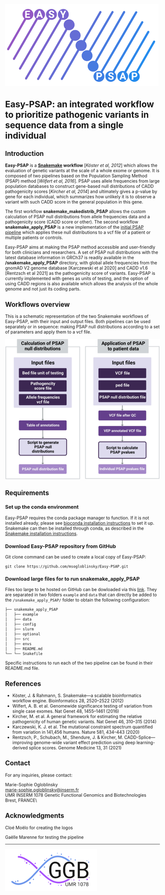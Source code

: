 <img src="./.img/logo_PSAP.png" width="500">

# Easy-PSAP: an integrated workflow to prioritize pathogenic variants in sequence data from a single individual

## Introduction
**Easy-PSAP** is a **[Snakemake](https://snakemake.readthedocs.io/en/stable/) workflow** [*Köster et al, 2012*] which allows the evaluation of genetic variants at the scale of a whole exome or genome. 
It is composed of two pipelines based on the Population Sampling Method (PSAP) method [*Wilfert et al, 2016*]. PSAP uses allele frequencies from large population databases to construct 
gene-based null distributions of CADD  pathogenicity scores [*Kircher et al, 2014*] and ultimately gives a p-value by gene for each individual, which summarizes how unlikely it is 
to observe a variant with such CADD score in the general population in this gene.

The first workflow **snakemake_makedistrib_PSAP** allows the custom calculation of PSAP null distributions from allele frequencies data and a pathogenicity score (CADD score or other).
The second workflow **snakemake_apply_PSAP** is a new implementation of the [initial PSAP pipeline](https://github.com/awilfert/PSAP-pipeline) which applies these null distributions to a vcf file
of a patient or multiple patients or controls.

Easy-PSAP aims at making the PSAP method accessible and user-friendly for both clinicians and researchers. A set of PSAP null distributions with the latest database information in GRCh37 is readily available
in the **/snakemake_apply_PSAP** directory, with global allele frequencies from the gnomAD V2 genome database [Karczewski et al 2020] and CADD v1.6 [Rentzsch et al 2021] as the pathogenicity score of variants. 
Easy-PSAP is currently implemented with genes as units of testing, and the option of using CADD regions is also available which allows the analysis of the whole genome and not just its coding parts.

## Workflows overview

This is a schematic representation of the two Snakemake workflows of Easy-PSAP, with their input and output files. 
Both pipelines can be used separately or in sequence: making PSAP null distributions according to a set of parameters and apply them to a vcf file. 

![PSAP workflow diagram](./.img/workflows_PSAP.png)

## Requirements

### Set up the conda environment 

Easy-PSAP requires the conda package manager to function. If it is not installed already, please see [bioconda installation instructions](https://docs.conda.io/projects/conda/en/latest/user-guide/install/index.html) to set it up.
Snakemake can then be installed through conda, as described in the [Snakemake installation instructions](https://snakemake.readthedocs.io/en/stable/getting_started/installation.html).

### Download Easy-PSAP repository from GitHub

Git clone command can be used to create a local copy of Easy-PSAP:

```
git clone https://github.com/msogloblinsky/Easy-PSAP.git
```

### Download large files for to run **snakemake_apply_PSAP**

Files too large to be hosted on GitHub can be dowloaded via this [link](https://lysine.univ-brest.fr/~msogloblinsky/share/). They are separated in two folders `example` and `data` that can directly be added to the `/snakemake_apply_PSAP/` folder to obtain the following configuration:

```
├── snakemake_apply_PSAP
│   ├── example
│   ├── data
│   ├── config
│   ├── slurm
│   ├── optional
│   ├── src
│   ├── envs
│   ├── README.md
└── └── Snakefile
```

Specific instructions to run each of the two pipeline can be found in their README.md file.

## References
* Köster, J. & Rahmann, S. Snakemake—a scalable bioinformatics workflow engine. Bioinformatics 28, 2520–2522 (2012)
* Wilfert, A. B. et al. Genomewide significance testing of variation from single case exomes. Nat Genet 48, 1455–1461 (2016)
* Kircher, M. et al. A general framework for estimating the relative pathogenicity of human genetic variants. Nat Genet 46, 310–315 (2014)
* Karczewski, K. J. et al. The mutational constraint spectrum quantified from variation in 141,456 humans. Nature 581, 434–443 (2020)
* Rentzsch, P., Schubach, M., Shendure, J. & Kircher, M. CADD-Splice—improving genome-wide variant effect prediction using deep learning-derived splice scores. Genome Medicine 13, 31 (2021)

## Contact

For any inquiries, please contact:

Marie-Sophie Ogloblinsky\
marie-sophie.ogloblinsky@inserm.fr\
UMR INSERM 1078 Genetic Functional Genomics and Biotechnologies\
Brest, FRANCE\

## Acknowledgments 

Cloé Moëlo for creating the logos

Gaëlle Marenne for testing the pipeline

___

<img src="./.img/logo_GGB.png" width="300">
